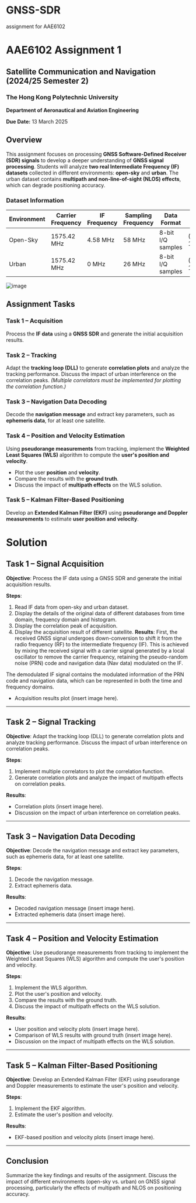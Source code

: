 # GNSS-SDR
assignment for AAE6102

# AAE6102 Assignment 1

## Satellite Communication and Navigation (2024/25 Semester 2)

### The Hong Kong Polytechnic University  
**Department of Aeronautical and Aviation Engineering**  

**Due Date:** 13 March 2025  

## Overview  
This assignment focuses on processing **GNSS Software-Defined Receiver (SDR) signals** to develop a deeper understanding of **GNSS signal processing**. Students will analyze **two real Intermediate Frequency (IF) datasets** collected in different environments: **open-sky** and **urban**. The urban dataset contains **multipath and non-line-of-sight (NLOS) effects**, which can degrade positioning accuracy.

### Dataset Information  

| Environment | Carrier Frequency | IF Frequency | Sampling Frequency | Data Format | Ground Truth Coordinates | Data Length | Collection Date (UTC) |
|------------|------------------|--------------|-------------------|------------|-----------------------|------------|-----------------|
| Open-Sky  | 1575.42 MHz | 4.58 MHz | 58 MHz | 8-bit I/Q samples | (22.328444770087565, 114.1713630049711) | 90 seconds | 14/10/2021 12.21pm|
| Urban     | 1575.42 MHz | 0 MHz | 26 MHz | 8-bit I/Q samples | (22.3198722, 114.209101777778) | 90 seconds | 07/06/2019 04.49am |

![image](https://github.com/IPNL-POLYU/AAE6102-assignments/blob/main/Picture1.png)

## Assignment Tasks  

### **Task 1 – Acquisition**  
Process the **IF data** using a **GNSS SDR** and generate the initial acquisition results.

### **Task 2 – Tracking**  
Adapt the **tracking loop (DLL)** to generate **correlation plots** and analyze the tracking performance. Discuss the impact of urban interference on the correlation peaks. *(Multiple correlators must be implemented for plotting the correlation function.)*

### **Task 3 – Navigation Data Decoding**  
Decode the **navigation message** and extract key parameters, such as **ephemeris data**, for at least one satellite.

### **Task 4 – Position and Velocity Estimation**  
Using **pseudorange measurements** from tracking, implement the **Weighted Least Squares (WLS)** algorithm to compute the **user's position and velocity**.  
- Plot the user **position** and **velocity**.  
- Compare the results with the **ground truth**.  
- Discuss the impact of **multipath effects** on the WLS solution.

### **Task 5 – Kalman Filter-Based Positioning**  
Develop an **Extended Kalman Filter (EKF)** using **pseudorange and Doppler measurements** to estimate **user position and velocity**.


# Solution

## Task 1 – Signal Acquisition
**Objective**: Process the IF data using a GNSS SDR and generate the initial acquisition results.

**Steps**:
1. Read IF data from open-sky and urban dataset.
2. Display the details of the original data of different databases from time domain, frequency domain and histogram.
3. Display the correlation peak of acquisition.
4. Display the acquisition result of different satellite.
**Results**:
First, the received GNSS signal undergoes down-conversion to shift it from the radio frequency (RF) to the intermediate frequency (IF). This is achieved by mixing the received signal with a carrier signal generated by a local oscillator to remove the carrier frequency, retaining the pseudo-random noise (PRN) code and navigation data (Nav data) modulated on the IF.

The demodulated IF signal contains the modulated information of the PRN code and navigation data, which can be represented in both the time and frequency domains.

- Acquisition results plot (insert image here).

---

## Task 2 – Signal Tracking
**Objective**: Adapt the tracking loop (DLL) to generate correlation plots and analyze tracking performance. Discuss the impact of urban interference on correlation peaks.

**Steps**:
1. Implement multiple correlators to plot the correlation function.
2. Generate correlation plots and analyze the impact of multipath effects on correlation peaks.

**Results**:
- Correlation plots (insert image here).
- Discussion on the impact of urban interference on correlation peaks.

---

## Task 3 – Navigation Data Decoding
**Objective**: Decode the navigation message and extract key parameters, such as ephemeris data, for at least one satellite.

**Steps**:
1. Decode the navigation message.
2. Extract ephemeris data.

**Results**:
- Decoded navigation message (insert image here).
- Extracted ephemeris data (insert image here).

---

## Task 4 – Position and Velocity Estimation
**Objective**: Use pseudorange measurements from tracking to implement the Weighted Least Squares (WLS) algorithm and compute the user's position and velocity.

**Steps**:
1. Implement the WLS algorithm.
2. Plot the user's position and velocity.
3. Compare the results with the ground truth.
4. Discuss the impact of multipath effects on the WLS solution.

**Results**:
- User position and velocity plots (insert image here).
- Comparison of WLS results with ground truth (insert image here).
- Discussion on the impact of multipath effects on the WLS solution.

---

## Task 5 – Kalman Filter-Based Positioning
**Objective**: Develop an Extended Kalman Filter (EKF) using pseudorange and Doppler measurements to estimate the user's position and velocity.

**Steps**:
1. Implement the EKF algorithm.
2. Estimate the user's position and velocity.

**Results**:
- EKF-based position and velocity plots (insert image here).

---

## Conclusion
Summarize the key findings and results of the assignment. Discuss the impact of different environments (open-sky vs. urban) on GNSS signal processing, particularly the effects of multipath and NLOS on positioning accuracy.
